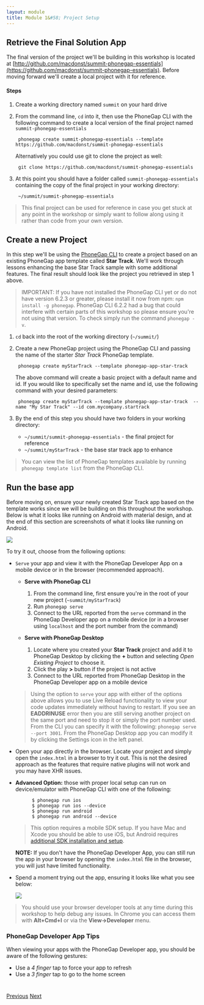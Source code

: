```yaml
---
layout: module
title: Module 1&#58; Project Setup
---
```


## Retrieve the Final Solution App
The final version of the project we'll be building in this workshop is located at [http://github.com/macdonst/summit-phonegap-essentials](https://github.com/macdonst/summit-phonegap-essentials).
Before moving forward we'll create a local project with it for reference.

#### Steps
1. Create a working directory named `summit` on your hard drive
2. From the command line, `cd` into it, then use the PhoneGap CLI with the following command to create a local version of the final project named `summit-phonegap-essentials`

        phonegap create summit-phonegap-essentials --template https://github.com/macdonst/summit-phonegap-essentials

   Alternatively you could use git to clone the project as well:

        git clone https://github.com/macdonst/summit-phonegap-essentials

2. At this point you should have a folder called `summit-phonegap-essentials` containing the copy of the final project in your working directory:

        ~/summit/summit-phonegap-essentials

>This final project can be used for reference in case you get stuck at any point in the workshop or simply want to
follow along using it rather than code from your own version.

## Create a new Project
In this step we'll be using the [PhoneGap CLI](https://www.npmjs.com/package/phonegap) to create a project based on an existing PhoneGap app template called **Star Track**. We'll work through lessons enhancing
the base Star Track sample with some additional features. The final result should look like the project you retrieved in step 1 above.

>IMPORTANT: If you have not installed the PhoneGap CLI yet or do not have version 6.2.3 or greater, please install it now from npm:
  `npm install -g phonegap`. PhoneGap CLI 6.2.2 had a bug that could interfere with certain parts of this workshop so please ensure you're not using
that version. To check simply run the command `phonegap -v`.

1. `cd` back into the root of the working directory (`~/summit/`)

2. Create a new PhoneGap project using the PhoneGap CLI and passing the name of the starter *Star Track* PhoneGap template.

        phonegap create myStarTrack --template phonegap-app-star-track      

    The above command will create a basic project with a default name and id. If you would like to specifically set the name and id, use the following command with your desired parameters:

        phonegap create myStarTrack --template phonegap-app-star-track  --name "My Star Track" --id com.mycompany.startrack

3. By the end of this step you should have two folders in your working directory:

    - `~/summit/summit-phonegap-essentials` - the final project for reference
    - `~/summit/myStarTrack`         - the base star track app to enhance

>You can view the list of PhoneGap templates available by running `phonegap template list` from the
PhoneGap CLI.     

## Run the base app
Before moving on, ensure your newly created Star Track app based on the template works since we will be building on this
throughout the workshop. Below is what it looks like running on Android with material design, and at the end of this section
are screenshots of what it looks like running on Android.  

   <img class="screenshot-full" src="images/star-track-screens-android.jpg"/><br>

To try it out, choose from the following options:

- `Serve` your app and view it with the PhoneGap Developer App on a mobile device or in the browser (recommended approach).

   - **Serve with PhoneGap CLI**
     1. From the command line, first ensure you're in the root of your new project (`~summit/myStarTrack`)
     2. Run `phonegap serve`
     3. Connect to the URL reported from the `serve` command in the PhoneGap Developer app on a mobile device (or in a browser using `localhost` and the port number from the command)

   - **Serve with PhoneGap Desktop**
     1. Locate where you created your **Star Track** project and add it to PhoneGap Desktop by clicking the **+** button and selecting *Open Existing Project* to choose it.
     2. Click the play **>** button if the project is not active
     3. Connect to the URL reported from PhoneGap Desktop in the PhoneGap Developer app on a mobile device

   > Using the option to `serve` your app with either of the options above allows you to use Live Reload functionality to view your code updates immediately without having to restart. If you see an **EADDRINUSE** error then you are still serving another project on the same port and need to stop it or simply the port number used. From the CLI you can
   specify it with the following: `phonegap serve --port 3001`. From the PhoneGap Desktop app you can modify it by clicking the Settings icon in the left panel.


- Open your app directly in the browser. Locate your project and simply open the `index.html` in a browser to try it out. This is not the desired approach as the features that require native plugins will not work and you may have XHR issues.

- **Advanced Option:** those with proper local setup can run on device/emulator with PhoneGap CLI with one of the following:

            $ phonegap run ios
            $ phonegap run ios --device
            $ phonegap run android             
            $ phonegap run android --device               


  >This option requires a mobile SDK setup. If you have Mac and Xcode you should be able to use iOS, but Android requires [additional SDK installation and setup](http://developer.android.com/sdk).

  **NOTE:** If you don't have the PhoneGap Developer App, you can still run the app in your browser by opening the `index.html` file in the browser, you will just have limited
  functionality.

- Spend a moment trying out the app, ensuring it looks like what you see below:

  <img class="screenshot-full" src="images/star-track-screens-ios.jpg"/><br>

>You should use your browser developer tools at any time during this workshop to help debug any issues. In Chrome you can access them with **Alt+Cmd+I** or via the **View->Developer** menu.

### PhoneGap Developer App Tips
When viewing your apps with the PhoneGap Developer app, you should be aware of the following gestures:

- Use a *4 finger* tap to force your app to refresh
- Use a *3 finger* tap to go to the home screen




<div class="row" style="margin-top:40px;">
<div class="col-sm-12">
<a href="index.html" class="btn btn-default"><i class="glyphicon glyphicon-chevron-left"></i> Previous</a>
<a href="lesson2.html" class="btn btn-default pull-right">Next <i class="glyphicon
glyphicon-chevron-right"></i></a>
</div>
</div>
